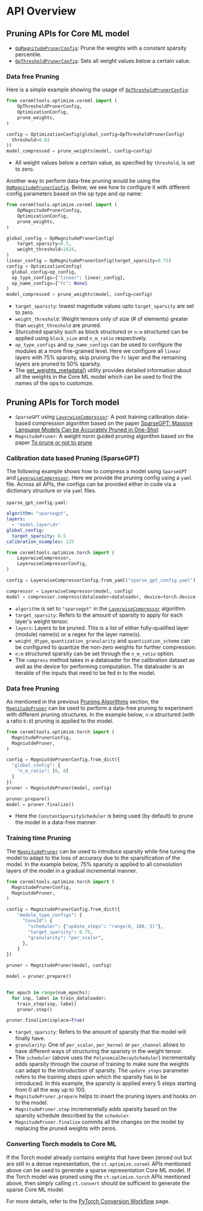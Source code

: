 # API Overview

## Pruning APIs for Core ML model
- [`OpMagnitudePrunerConfig`](https://apple.github.io/coremltools/source/coremltools.optimize.coreml.config.html#coremltools.optimize.coreml.OpMagnitudePrunerConfig): Prune the weights with a constant sparsity percentile.
- [`OpThresholdPrunerConfig`](https://apple.github.io/coremltools/source/coremltools.optimize.coreml.config.html#coremltools.optimize.coreml.OpThresholdPrunerConfig): Sets all weight values below a certain value.

### Data free Pruning
Here is a simple example showing the usage of [`OpThresholdPrunerConfig`](https://apple.github.io/coremltools/source/coremltools.optimize.coreml.config.html#coremltools.optimize.coreml.OpThresholdPrunerConfig):
```python
from coremltools.optimize.coreml import (
    OpThresholdPrunerConfig,
    OptimizationConfig,
    prune_weights,
)

config = OptimizationConfig(global_config=OpThresholdPrunerConfig(
  threshold=0.03
))
model_compressed = prune_weights(model, config=config)
```
- All weight values below a certain value, as specified by `threshold`, is set to zero.

Another way to perform data-free pruning would be using the [`OpMagnitudePrunerConfig`](https://apple.github.io/coremltools/source/coremltools.optimize.coreml.config.html#coremltools.optimize.coreml.OpMagnitudePrunerConfig). Below, we see how to configure it with different config parameters based on the op type and op name:

```python
from coremltools.optimize.coreml import (
    OpMagnitudePrunerConfig,
    OptimizationConfig,
    prune_weights,
)

global_config = OpMagnitudePrunerConfig(
    target_sparsity=0.5,
    weight_threshold=1024,
)
linear_config = OpMagnitudePrunerConfig(target_sparsity=0.75)
config = OptimizationConfig(
  global_config=op_config,
  op_type_configs={"linear": linear_config},
  op_name_configs={"fc": None}
)
model_compressed = prune_weights(model, config=config)
```
- `target_sparsity`: lowest magnitude values upto `target_sparsity` are set to zero.
- `weight_threshold`: Weight tensors only of size (# of elements) greater than `weight_threshold` are pruned.
- Sturcutred sparsity such as block structured or `n:m` structured can be applied using `block_size` and `n_m_ratio` respectively.
- `op_type_configs` and `op_name_configs` can be used to configure the modules at a more fine-grained level. Here we configure all `linear` layers with 75% sparsity, skip pruning the `fc` layer and the remaining layers are pruned to 50% sparsity.
- The [get_weights_metadata()](https://apple.github.io/coremltools/source/coremltools.optimize.coreml.post_training_quantization.html#coremltools.optimize.coreml.get_weights_metadata) utility provides detailed information about all the weights in the Core ML model which can be used to find the names of the ops to customize.


## Pruning APIs for Torch model
- `SparseGPT` using [`LayerwiseCompressor`](https://apple.github.io/coremltools/source/coremltools.optimize.torch.pruning.html#sparsegpt): A post training calibration data-based compression algorithm based on the paper [SparseGPT: Massive Language Models Can be Accurately Pruned in One-Shot](https://arxiv.org/pdf/2301.00774.pdf)
- `MagnitudePruner`:  A weight norm guided pruning algorithm based on the paper [To prune or not to prune](https://arxiv.org/pdf/1710.01878.pdf)

### Calibration data based Pruning (SparseGPT)
The following example shows how to compress a model using `SparseGPT` and [`LayerwiseCompressor`](https://apple.github.io/coremltools/source/coremltools.optimize.torch.pruning.html#sparsegpt). Here we provide the pruning config using a `yaml` file. Across all APIs, the configs can be provided either in code via a dictionary structure or via `yaml` files.


`sparse_gpt_config.yaml`:
```yaml
algorithm: "sparsegpt",
layers:
  - 'model.layer\d+'
global_config:
  target_sparsity: 0.5
calibration_nsamples: 125
```

```python
from coremltools.optimize.torch import (
    LayerwiseCompressor,
    LayerwiseCompressorConfig,
)

config = LayerwiseCompressorConfig.from_yaml("sparse_gpt_config.yaml")

compressor = LayerwiseCompressor(model, config)
model = compressor.compress(dataloader=dataloader, device=torch.device("cuda"))
```
- `algorithm` is set to `"sparsegpt"` in the [`LayerwiseCompressor`](https://apple.github.io/coremltools/source/coremltools.optimize.torch.pruning.html#sparsegpt) algorithm.
- `target_sparsity`: Refers to the amount of sparsity to apply for each layer's weight tensor.
- `layers`: Layers to be pruned. This is a list of either fully-qualified layer (module) name(s) or a regex for the layer name(s).
- `weight_dtype`, `quantization_granularity` and `quantization_scheme` can be configured to quantize the non-zero weights for further compression.
-  `n:m` structured sparsity can be set through the `n_m_ratio` option.
- The `compress` method takes in a dataloader for the calibration dataset as well as the device for performing computation. The dataloader is an iterable of the inputs that need to be fed in to the model. 


### Data free Pruning
As mentioned in the previous [Pruning Algorithms](opt-pruning-algos) section, the [`MagnitudePruner`](https://apple.github.io/coremltools/source/coremltools.optimize.torch.pruning.html#magnitude-pruning) can be used to perform a data-free pruning to experiment with different pruning structures. In the example below, `n:m` structured (with a ratio `6:8`) pruning is applied to the model.

```python
from coremltools.optimize.torch import (
  MagnitudePrunerConfig,
  MagniutdePruner,
)

config = MagniutdePrunerConfig.from_dict({
  "global_config": {
    "n_m_ratio": [6, 8]
  }
})
pruner = MagniutdePruner(model, config)

pruner.prepare()
model = pruner.finalize()
```
- Here the `ConstantSparsityScheduler` is being used (by default) to prune the model in a data-free manner.


### Training time Pruning
The [`MagnitudePruner`](https://apple.github.io/coremltools/source/coremltools.optimize.torch.pruning.html#magnitude-pruning) can be used to introduce sparsity while fine tuning the model to adapt to the loss of accuracy due to the sparsification of the model. In the example below, 75% sparsity is applied to all convolution layers of the model in a gradual incremental manner.
```python
from coremltools.optimize.torch import (
  MagnitudePrunerConfig,
  MagniutdePruner,
)

config = MagnitudePrunerConfig.from_dict({
    "module_type_configs": {
      "Conv2d": {
        "scheduler": {"update_steps": "range(0, 100, 5)"},
        "target_sparsity": 0.75,
        "granularity": "per_scalar",
      },
    }
})

pruner = MagnitudePruner(model, config)

model = pruner.prepare()


for epoch in range(num_epochs):
  for inp, label in train_dataloader:
    train_step(inp, label)
    pruner.step()

pruner.finalize(inplace=True)
```
- `target_sparsity`: Refers to the amount of sparsity that the model will finally have.
- `granularity`: One of `per_scalar`, `per_kernel` or `per_channel` allows to have different ways of structuring the sparisty in the weight tensor.
- The `scheduler` (above uses the `PolynomialDecayScheduler`) incrementally adds sparsity through the course of training to make sure the weights can adapt to the introduction of sparsity. The `update_steps` parameter refers to the training steps upon which the sparsity has to be introduced. In this example, the sparsity is applied every 5 steps starting from 0 all the way up to 100. 
- `MagnitudePruner.prepare` helps to insert the pruning layers and hooks on to the model.
- `MagnitudePruner.step` incremenetally adds sparsity based on the sparsity schedule described by the `scheduler`.
- `MagnitudePruner.finalize` commits all the changes on the model by replacing the pruned weights with zeros.

### Converting Torch models to Core ML
If the Torch model already contains weights that have been zeroed out but are still in a dense representation, the `ct.optimize.coreml` APIs mentioned above can be used to generate a sparse representation Core ML model. If the Torch model was pruned using the `ct.optimize.torch` APIs mentioned above, then simply calling `ct.convert` should be sufficient to generate the sparse Core ML model.

For more details, refer to the [PyTorch Conversion Workflow](convert-pytorch-workflow) page.
